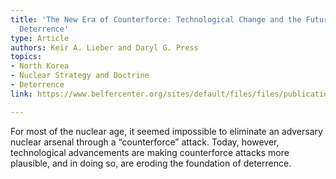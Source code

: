 ```yaml
---
title: 'The New Era of Counterforce: Technological Change and the Future of Nuclear
  Deterrence'
type: Article
authors: Keir A. Lieber and Daryl G. Press
topics:
- North Korea
- Nuclear Strategy and Doctrine
- Deterrence
link: https://www.belfercenter.org/sites/default/files/files/publication/isec_a_00273_LieberPress.pdf

---
```

For most of the nuclear age, it seemed impossible to eliminate an adversary nuclear arsenal through a “counterforce” attack. Today, however, technological advancements are making counterforce attacks more plausible, and in doing so, are eroding the foundation of deterrence. 